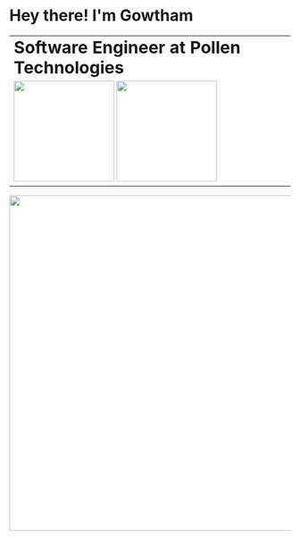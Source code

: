 # Hey there! I'm Gowtham

<table border="0">
 <tr>
    <td><b style="font-size:30px">Software Engineer at Pollen Technologies</b></td>
 </tr>
 <tr>
    <td align="left">
        <img height="180em" src="https://github-readme-stats-three-sepia.vercel.app/api?username=gowth6m&show_icons=true&hide_border=true&bg_color=ffffff00&text_color=4EB18D&title_color=ff7b72&icon_color=4B2C2F" />
        <img height="180em" src="https://github-readme-stats-three-sepia.vercel.app/api/top-langs/?username=gowth6m&layout=compact&exclude_repo=github-readme-stats&hide_border=true&bg_color=ffffff00&text_color=4EB18D&title_color=ff7b72&icon_color=4B2C2F" />
    </td>
 </tr>
</table>

<!-- <img align="right" src="https://user-images.githubusercontent.com/5713670/87202985-820dcb80-c2b6-11ea-9f56-7ec461c497c3.gif" width="200"/> -->
<div align="center">
    <img align="center" src="https://media2.giphy.com/media/v1.Y2lkPTc5MGI3NjExbHdlaGwwODFwMmxwdW5oN2NxbHJjZWJ6dm51a2dwN2ppOHZuajEwZSZlcD12MV9pbnRlcm5hbF9naWZfYnlfaWQmY3Q9Zw/ckr4W2ppxPBeIF8dx4/giphy.gif" width="600" />
</div>
